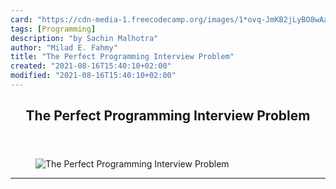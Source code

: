 ```yaml
---
card: "https://cdn-media-1.freecodecamp.org/images/1*ovq-JmKB2jLyBO8wAa6V3Q.jpeg"
tags: [Programming]
description: "by Sachin Malhotra"
author: "Milad E. Fahmy"
title: "The Perfect Programming Interview Problem"
created: "2021-08-16T15:40:10+02:00"
modified: "2021-08-16T15:40:10+02:00"
---
```

<div class="site-wrapper">
<main id="site-main" class="site-main outer">
<div class="inner">
<article class="post-full post tag-programming tag-technology tag-interview tag-algorithms tag-python ">
<header class="post-full-header">
<h1 class="post-full-title">The Perfect Programming Interview Problem</h1>
</header>
<figure class="post-full-image">
<picture>
<source media="(max-width: 700px)" sizes="1px" srcset="data:image/gif;base64,R0lGODlhAQABAIAAAAAAAP///yH5BAEAAAAALAAAAAABAAEAAAIBRAA7 1w">
<source media="(min-width: 701px)" sizes="(max-width: 800px) 400px,
(max-width: 1170px) 700px,
1400px" srcset="https://cdn-media-1.freecodecamp.org/images/1*ovq-JmKB2jLyBO8wAa6V3Q.jpeg 300w,
https://cdn-media-1.freecodecamp.org/images/1*ovq-JmKB2jLyBO8wAa6V3Q.jpeg 600w,
https://cdn-media-1.freecodecamp.org/images/1*ovq-JmKB2jLyBO8wAa6V3Q.jpeg 1000w,
https://cdn-media-1.freecodecamp.org/images/1*ovq-JmKB2jLyBO8wAa6V3Q.jpeg 2000w">
<img onerror="this.style.display='none'" src="https://cdn-media-1.freecodecamp.org/images/1*ovq-JmKB2jLyBO8wAa6V3Q.jpeg" alt="The Perfect Programming Interview Problem">
</picture>
</figure>
<section class="post-full-content">
<div class="post-content medium-migrated-article">
</div>
<hr>
</section>
</article>
</div>
</main>
</div>
<!-- Google Tag Manager (noscript) -->
<!-- End Google Tag Manager (noscript) -->
